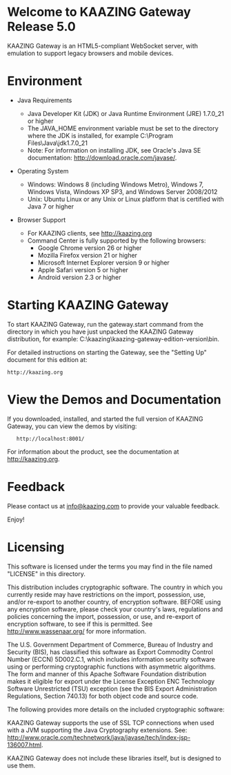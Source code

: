# Welcome to KAAZING Gateway Release 5.0

   KAAZING Gateway is an HTML5-compliant WebSocket server, with
   emulation to support legacy browsers and mobile devices.

# Environment

* Java Requirements

    * Java Developer Kit (JDK) or Java Runtime Environment (JRE)
      1.7.0_21 or higher
    * The JAVA\_HOME environment variable must be set to the directory where
      the JDK is installed, for example C:\Program Files\Java\jdk1.7.0\_21
    * Note: For information on installing JDK, see Oracle's Java SE documentation:
        http://download.oracle.com/javase/.

* Operating System
    * Windows: Windows 8 (including Windows Metro), Windows 7, Windows Vista, Windows XP SP3, and Windows Server 2008/2012
    * Unix: Ubuntu Linux or any Unix or Linux platform that is certified with Java 7 or higher

* Browser Support
	* For KAAZING clients, see http://kaazing.org
	* Command Center is fully supported by the following browsers:
		* Google Chrome version 26 or higher
		* Mozilla Firefox version 21 or higher
		* Microsoft Internet Explorer version 9 or higher
		* Apple Safari version 5 or higher
		* Android version 2.3 or higher

# Starting KAAZING Gateway

To start KAAZING Gateway, run the gateway.start command from the directory in which you have just unpacked the KAAZING Gateway distribution, for example: C:\kaazing\kaazing-gateway-edition-version\bin.

For detailed instructions on starting the Gateway, see the "Setting Up" document for this edition at:

	http://kaazing.org

# View the Demos and Documentation

If you downloaded, installed, and started the full version of KAAZING Gateway, you can view the demos by visiting:

	   http://localhost:8001/

For information about the product, see the documentation at http://kaazing.org.

# Feedback

Please contact us at info@kaazing.com to provide your valuable feedback.

Enjoy!

# Licensing

   This software is licensed under the terms you may find in the file
   named "LICENSE" in this directory.

   This distribution includes cryptographic software.  The country in
   which you currently reside may have restrictions on the import,
   possession, use, and/or re-export to another country, of
   encryption software.  BEFORE using any encryption software, please
   check your country's laws, regulations and policies concerning the
   import, possession, or use, and re-export of encryption software, to
   see if this is permitted.  See http://www.wassenaar.org/ for more
   information.

   The U.S. Government Department of Commerce, Bureau of Industry and
   Security (BIS), has classified this software as Export Commodity
   Control Number (ECCN) 5D002.C.1, which includes information security
   software using or performing cryptographic functions with asymmetric
   algorithms.  The form and manner of this Apache Software Foundation
   distribution makes it eligible for export under the License Exception
   ENC Technology Software Unrestricted (TSU) exception (see the BIS
   Export Administration Regulations, Section 740.13) for both object
   code and source code.

   The following provides more details on the included cryptographic
   software:

   KAAZING Gateway supports the use of SSL TCP connections
   when used with a JVM supporting the Java Cryptography extensions. See:
   http://www.oracle.com/technetwork/java/javase/tech/index-jsp-136007.html.

   KAAZING Gateway does not include these libraries itself,
   but is designed to use them.
